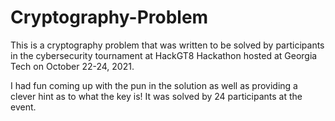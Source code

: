 # Cryptography-Problem

This is a cryptography problem that was written to be solved by participants in the cybersecurity tournament at HackGT8 Hackathon hosted at Georgia Tech on October 22-24, 2021.

I had fun coming up with the pun in the solution as well as providing a clever hint as to what the key is! It was solved by 24 participants at the event.
